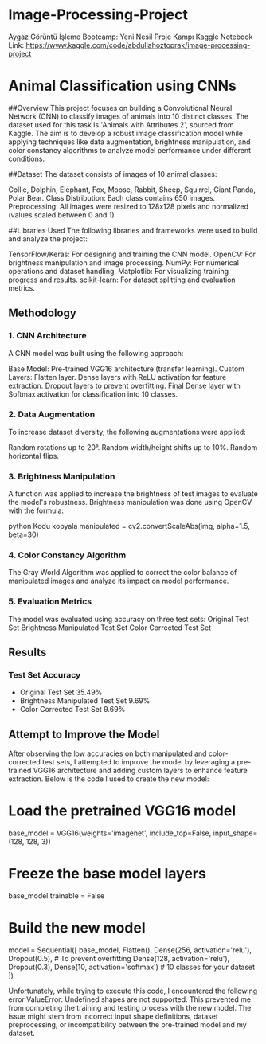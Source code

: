 # Image-Processing-Project
Aygaz Görüntü İşleme Bootcamp: Yeni Nesil Proje Kampı
Kaggle Notebook Link: https://www.kaggle.com/code/abdullahoztoprak/image-processing-project

# Animal Classification using CNNs
##Overview
This project focuses on building a Convolutional Neural Network (CNN) to classify images of animals into 10 distinct classes. The dataset used for this task is 'Animals with Attributes 2', sourced from Kaggle. The aim is to develop a robust image classification model while applying techniques like data augmentation, brightness manipulation, and color constancy algorithms to analyze model performance under different conditions.


##Dataset
The dataset consists of images of 10 animal classes:

Collie, Dolphin, Elephant, Fox, Moose, Rabbit, Sheep, Squirrel, Giant Panda, Polar Bear.
Class Distribution: Each class contains 650 images.
Preprocessing: All images were resized to 128x128 pixels and normalized (values scaled between 0 and 1).


##Libraries Used
The following libraries and frameworks were used to build and analyze the project:

TensorFlow/Keras: For designing and training the CNN model.
OpenCV: For brightness manipulation and image processing.
NumPy: For numerical operations and dataset handling.
Matplotlib: For visualizing training progress and results.
scikit-learn: For dataset splitting and evaluation metrics.


## Methodology
### 1. CNN Architecture
A CNN model was built using the following approach:

Base Model: Pre-trained VGG16 architecture (transfer learning).
Custom Layers:
Flatten layer.
Dense layers with ReLU activation for feature extraction.
Dropout layers to prevent overfitting.
Final Dense layer with Softmax activation for classification into 10 classes.


### 2. Data Augmentation
To increase dataset diversity, the following augmentations were applied:

Random rotations up to 20°.
Random width/height shifts up to 10%.
Random horizontal flips.


### 3. Brightness Manipulation
A function was applied to increase the brightness of test images to evaluate the model's robustness. Brightness manipulation was done using OpenCV with the formula:

python
Kodu kopyala
manipulated = cv2.convertScaleAbs(img, alpha=1.5, beta=30)


### 4. Color Constancy Algorithm
The Gray World Algorithm was applied to correct the color balance of manipulated images and analyze its impact on model performance.

### 5. Evaluation Metrics
The model was evaluated using accuracy on three test sets:
Original Test Set
Brightness Manipulated Test Set
Color Corrected Test Set

## Results
### Test Set	Accuracy
* Original Test Set	35.49%
* Brightness Manipulated Test Set	9.69%
* Color Corrected Test Set	9.69%

## Attempt to Improve the Model
After observing the low accuracies on both manipulated and color-corrected test sets, I attempted to improve the model by leveraging a pre-trained VGG16 architecture and adding custom layers to enhance feature extraction. Below is the code I used to create the new model:

# Load the pretrained VGG16 model
base_model = VGG16(weights='imagenet', include_top=False, input_shape=(128, 128, 3))

# Freeze the base model layers
base_model.trainable = False

# Build the new model
model = Sequential([
    base_model,
    Flatten(),
    Dense(256, activation='relu'),
    Dropout(0.5),  # To prevent overfitting
    Dense(128, activation='relu'),
    Dropout(0.3),
    Dense(10, activation='softmax')  # 10 classes for your dataset
])


Unfortunately, while trying to execute this code, I encountered the following error
ValueError: Undefined shapes are not supported.
This prevented me from completing the training and testing process with the new model. The issue might stem from incorrect input shape definitions, dataset preprocessing, or incompatibility between the pre-trained model and my dataset.
